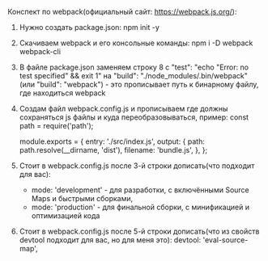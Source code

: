 Конспект по webpack(официальный сайт: https://webpack.js.org/):

1. Нужно создать package.json:
    npm init -y
2. Скачиваем webpack и его консольные команды: 
    npm i -D webpack webpack-cli
3. В файле package.json заменяем строку 8
    с "test": "echo \"Error: no test specified\" && exit 1"
    на "build": "./node_modules/.bin/webpack" (или "build": "webpack") - это прописывает путь к бинарному файлу, где находиться webpack
4. Создам файл webpack.config.js и прописываем где должны сохраняться js файлы и куда переобразовываться, пример: 
    const path = require('path');

    module.exports = {
        entry: './src/index.js',
        output: {
            path: path.resolve(__dirname, 'dist'),
            filename: 'bundle.js',
        },
    };
5. Стоит в webpack.config.js после 3-й строки дописать(что подходит для вас): 
    - mode: 'development' - для разработки, с включёнными Source Maps и быстрыми сборками,
    - mode: 'production' - для финальной сборки, с минификацией и оптимизацией кода
6. Cтоит в webpack.config.js после 5-й строки дописать(что из свойств devtool подходит для вас, но для меня это):
    devtool: 'eval-source-map',